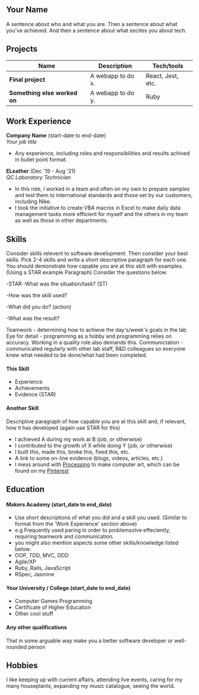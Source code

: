 ## Your Name

A sentence about who and what you are. Then a sentence about what you've achieved. And then a sentence about what excites you about tech.

## Projects

| Name                         | Description       | Tech/tools        |
| ---------------------------- | ----------------- | ----------------- |
| **Final project**            | A webapp to do x. | React, Jest, etc. |
| **Something else worked on** | A webapp to do y. | Ruby              |

## Work Experience

**Company Name** (start-date to end-date)  
_Your job title_

- Any experience, including roles and responsibilities and results achived in bullet point format.

**ELeather** (Dec '19 - Aug '21)  
_QC Laboratory Technician_

- In this role, I worked in a team and often on my own to prepare samples and test them to international standards and those set by our customers, including Nike.
- I took the initiative to create VBA macros in Excel to make daily data management tasks more efficient for myself and the others in my team as well as those in other departments.

## Skills

Consider skills relevent to software development. Then consider your best skills. Pick 2-4 skills and write a short descriptive paragraph for each one. You should demonstrate how capable you are at this skill with examples.
(Using a STAR example Paragraph) Consider the questions below.

-STAR
-What was the situation/task? (ST)

-How was the skill used?

-What did you do? (action)

-What was the result?

Teamwork - determining how to achieve the day's/week's goals in the lab
Eye for detail - programming as a hobby and programming relies on accuracy.  Working in a quality role also demands this.
Communictation - communicated regularly with other lab staff, R&D colleagues so everyone knew what needed to be done/what had been completed.


#### This Skill

- Experience
- Achievements
- Evidence (STAR)

#### Another Skill

Descriptive paragraph of how capable you are at this skill and, if relevant, how it has developed (again use STAR for this)

- I achieved A during my work at B (job, or otherwise)
- I contributed to the growth of X while doing Y (job, or otherwise)
- I built this, made this, broke this, fixed this, etc.
- A link to some on-line evidence (blogs, videos, articles, etc.)
- I mess around with [Processing](https://processing.org/ "Processing") to make computer art, which can be found on my [Pinterest](https://www.instagram.com/sialjac/ "Pinterest page")

## Education

#### Makers Academy (start_date to end_date)
- Use short descriptions of what you did and a skill you used. (Similar to format from the 'Work Experience' section above)
- e.g Frequently used paring in order to problemsolve effeciently, requiring teamwork and communication.
- you might also mention aspects some other skills/knowledge listed below: 
- OOP, TDD, MVC, DDD
- Agile/XP
- Ruby, Rails, JavaScript
- RSpec, Jasmine

#### Your University / College (start_date to end_date)

- Computer Games Programming
- Certificate of Higher Education
- Other cool stuff

#### Any other qualifications

That in some arguable way make you a better software developer or well-rounded person

## Hobbies

I like keeping up with current affairs, attending live events, caring for my many houseplants, expanding my music catalogue, seeing the world.
